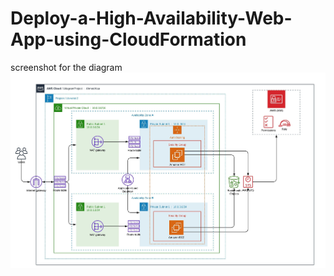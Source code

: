 # Deploy-a-High-Availability-Web-App-using-CloudFormation

screenshot for the diagram
![Diagram](/Blank%20Diagram%20project.jpeg)
